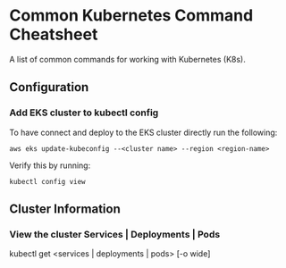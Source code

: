 # Common Kubernetes Command Cheatsheet

A list of common commands for working with Kubernetes (K8s).

## Configuration

### Add EKS cluster to kubectl config

To have connect and deploy to the EKS cluster directly run the following:

`aws eks update-kubeconfig --<cluster name> --region <region-name>`

Verify this by running:

`kubectl config view`


## Cluster Information

### View the cluster Services | Deployments | Pods

kubectl get <services | deployments | pods> [-o wide]
